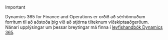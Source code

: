 > [!IMPORTANT]
> Dynamics 365 for Finance and Operations er orðið að sérhönnuðum forritum til að aðstoða þig við að stjórna tilteknum viðskiptaaðgerðum. Nánari upplýsingar um þessar breytingar má finna í [leyfishandbók Dynamics 365](https://go.microsoft.com/fwlink/?LinkId=866544).
 
